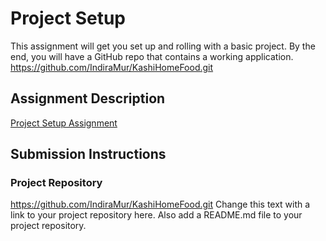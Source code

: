 # Project Setup
This assignment will get you set up and rolling with a basic project. By the end, you will have a GitHub repo that contains a working application.
https://github.com/IndiraMur/KashiHomeFood.git
## Assignment Description
[Project Setup Assignment](https://education.launchcode.org/liftoff/assignments/project-setup/)

## Submission Instructions

### Project Repository
https://github.com/IndiraMur/KashiHomeFood.git
Change this text with a link to your project repository here. Also add a README.md file to your project repository.